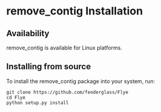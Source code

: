 remove_contig Installation
=================

Availability
------------

remove_contig is available for Linux platforms.

Installing from source
----------------------

To install the remove_contig package into your system, run:

    git clone https://github.com/fenderglass/Flye
	cd Flye
    python setup.py install
